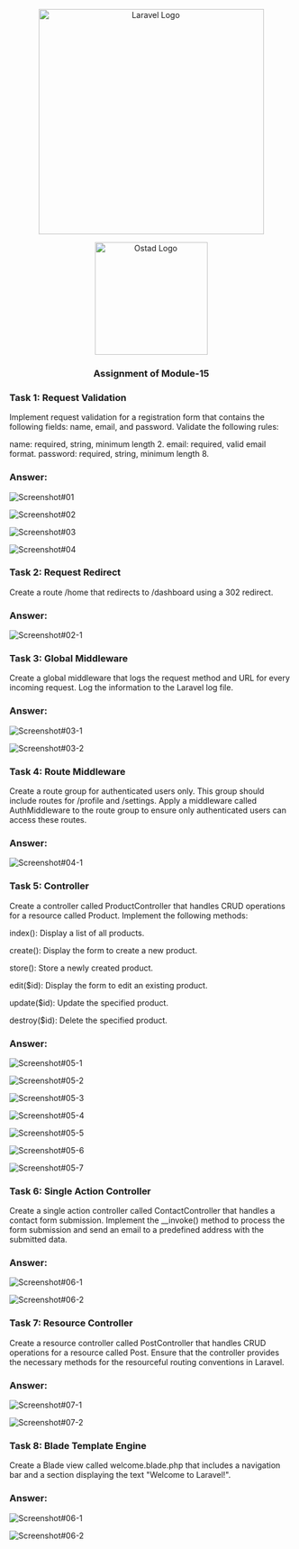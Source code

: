 <p align="center"><a href="https://laravel.com" target="_blank"><img src="https://raw.githubusercontent.com/laravel/art/master/logo-lockup/5%20SVG/2%20CMYK/1%20Full%20Color/laravel-logolockup-cmyk-red.svg" width="400" alt="Laravel Logo"></a></p>
<p align="center"><a href="https://ostad.app/" target="_blank"><img src="https://github.com/alamin-php/ostad-assingment/blob/master/module-14/public/assets/ostad-app-logo-vector.png?raw=true" width="200" alt="Ostad Logo"></a></p>
<h3 align="center">Assignment of Module-15</h3>

### Task 1: Request Validation
Implement request validation for a registration form that contains the following fields: name, email, and password. Validate the following rules:

name: required, string, minimum length 2.
email: required, valid email format.
password: required, string, minimum length 8.
### Answer:

![Screenshot#01](https://raw.githubusercontent.com/alamin-php/ostad-assingment/master/module-15/public/images/a-1-1.png)

![Screenshot#02](https://raw.githubusercontent.com/alamin-php/ostad-assingment/master/module-15/public/images/a-1-2.png)

![Screenshot#03](https://raw.githubusercontent.com/alamin-php/ostad-assingment/master/module-15/public/images/a-1-3.png)

![Screenshot#04](https://raw.githubusercontent.com/alamin-php/ostad-assingment/master/module-15/public/images/a-1-4.png)
### Task 2: Request Redirect
Create a route /home that redirects to /dashboard using a 302 redirect.
### Answer:
![Screenshot#02-1](https://raw.githubusercontent.com/alamin-php/ostad-assingment/master/module-15/public/images/a-2-1.png)
### Task 3: Global Middleware
Create a global middleware that logs the request method and URL for every incoming request. Log the information to the Laravel log file.
### Answer:
![Screenshot#03-1](https://raw.githubusercontent.com/alamin-php/ostad-assingment/master/module-15/public/images/a-3-1.png)

![Screenshot#03-2](https://raw.githubusercontent.com/alamin-php/ostad-assingment/master/module-15/public/images/a-3-2.png)
### Task 4: Route Middleware
Create a route group for authenticated users only. This group should include routes for /profile and /settings. Apply a middleware called AuthMiddleware to the route group to ensure only authenticated users can access these routes.
### Answer:
![Screenshot#04-1](https://raw.githubusercontent.com/alamin-php/ostad-assingment/master/module-15/public/images/a-4-1.png)
### Task 5: Controller
Create a controller called ProductController that handles CRUD operations for a resource called Product. Implement the following methods:

index(): Display a list of all products.

create(): Display the form to create a new product.

store(): Store a newly created product.

edit($id): Display the form to edit an existing product.

update($id): Update the specified product.

destroy($id): Delete the specified product.

### Answer:
![Screenshot#05-1](https://raw.githubusercontent.com/alamin-php/ostad-assingment/master/module-15/public/images/a-5-1.png)

![Screenshot#05-2](https://raw.githubusercontent.com/alamin-php/ostad-assingment/master/module-15/public/images/a-5-2.png)

![Screenshot#05-3](https://raw.githubusercontent.com/alamin-php/ostad-assingment/master/module-15/public/images/a-5-3.png)

![Screenshot#05-4](https://raw.githubusercontent.com/alamin-php/ostad-assingment/master/module-15/public/images/a-5-4.png)

![Screenshot#05-5](https://raw.githubusercontent.com/alamin-php/ostad-assingment/master/module-15/public/images/a-5-5.png)

![Screenshot#05-6](https://raw.githubusercontent.com/alamin-php/ostad-assingment/master/module-15/public/images/a-5-6.png)

![Screenshot#05-7](https://raw.githubusercontent.com/alamin-php/ostad-assingment/master/module-15/public/images/a-5-7.png)
### Task 6: Single Action Controller
Create a single action controller called ContactController that handles a contact form submission. Implement the __invoke() method to process the form submission and send an email to a predefined address with the submitted data.
### Answer:
![Screenshot#06-1](https://raw.githubusercontent.com/alamin-php/ostad-assingment/master/module-15/public/images/a-6-1.png)

![Screenshot#06-2](https://raw.githubusercontent.com/alamin-php/ostad-assingment/master/module-15/public/images/a-6-2.png)

### Task 7: Resource Controller
Create a resource controller called PostController that handles CRUD operations for a resource called Post. Ensure that the controller provides the necessary methods for the resourceful routing conventions in Laravel.
### Answer:
![Screenshot#07-1](https://raw.githubusercontent.com/alamin-php/ostad-assingment/master/module-15/public/images/a-7-1.png)

![Screenshot#07-2](https://raw.githubusercontent.com/alamin-php/ostad-assingment/master/module-15/public/images/a-7-2.png)

### Task 8: Blade Template Engine
Create a Blade view called welcome.blade.php that includes a navigation bar and a section displaying the text "Welcome to Laravel!".
### Answer:
![Screenshot#06-1](https://github.com/alamin-php/ostad-assingment/blob/master/module-14/public/assets/screenshot-07-1.png?raw=true)

![Screenshot#06-2](https://github.com/alamin-php/ostad-assingment/blob/master/module-14/public/assets/screenshot-07-2.png?raw=true)
